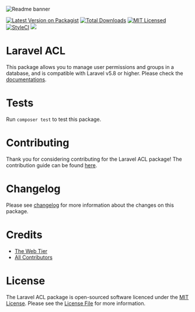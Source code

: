 
![Readme banner](https://banners.beyondco.de/Laravel%20ACL.png?theme=dark&packageName=mateusjunges%2Flaravel-acl&pattern=architect&style=style_1&description=Easily+associate+users+with+permissions+and+permission+groups+in+your+laravel+app&md=1&fontSize=150px&images=https%3A%2F%2Flaravel.com%2Fimg%2Flogomark.min.svg)


[![Latest Version on Packagist](https://img.shields.io/packagist/v/mateusjunges/laravel-acl.svg?style=flat)](https://packagist.org/packages/mateusjunges/laravel-acl)
[![Total Downloads](https://img.shields.io/packagist/dt/mateusjunges/laravel-acl.svg?style=flat)](https://packagist.org/packages/mateusjunges/laravel-acl)
[![MIT Licensed](https://img.shields.io/badge/license-MIT-brightgreen.svg?style=flat)](LICENSE.md)
[![StyleCI](https://styleci.io/repos/175907190/shield)](https://styleci.io/repos/175907190)
![](https://github.com/mateusjunges/laravel-acl/workflows/Continuous%20Integration/badge.svg)

# Laravel ACL

This package allows you to manage user permissions and groups in a database, 
and is compatible with Laravel v5.8 or higher.
Please check the [documentations](https://mateusjunges.github.io/laravel-acl).

# Tests

Run `composer test` to test this package.

# Contributing
Thank you for considering contributing for the Laravel ACL package! The contribution guide can be found [here](https://github.com/mateusjunges/laravel-acl/blob/master/CONTRIBUTING.md).
 
# Changelog

Please see [changelog](https://github.com/mateusjunges/laravel-acl/blob/master/CHANGELOG.md) for more information about the changes on this package.

# Credits

- [The Web Tier](https://thewebtier.com/laravel/understanding-roles-permissions-laravel/)
- [All Contributors](https://github.com/mateusjunges/laravel-acl/graphs/contributors)

# License
The Laravel ACL package is open-sourced software licenced under the [MIT License](https://opensource.org/licenses/MIT). 
Please see the [License File](https://github.com/mateusjunges/laravel-acl/blob/master/LICENSE) for more information.
